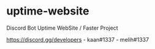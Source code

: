 # uptime-website
Discord Bot Uptime WebSite / Faster Project

https://discord.gg/developers - kaan#1337 - melih#1337
